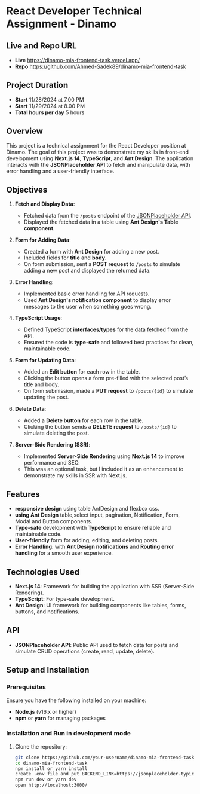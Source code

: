 # React Developer Technical Assignment - Dinamo

## Live and Repo URL
- **Live** https://dinamo-mia-frontend-task.vercel.app/
- **Repo** https://github.com/Ahmed-Sadek89/dinamo-mia-frontend-task

## Project Duration
- **Start** 11/28/2024 at 7.00 PM
- **Start** 11/29/2024 at 8.00 PM
- **Total hours per day** 5 hours

## Overview

This project is a technical assignment for the React Developer position at Dinamo. The goal of this project was to demonstrate my skills in front-end development using **Next.js 14**, **TypeScript**, and **Ant Design**. The application interacts with the **JSONPlaceholder API** to fetch and manipulate data, with error handling and a user-friendly interface.

## Objectives

1. **Fetch and Display Data**:
   - Fetched data from the `/posts` endpoint of the [JSONPlaceholder API](https://jsonplaceholder.typicode.com/).
   - Displayed the fetched data in a table using **Ant Design's Table component**.

2. **Form for Adding Data**:
   - Created a form with **Ant Design** for adding a new post.
   - Included fields for **title** and **body**.
   - On form submission, sent a **POST request** to `/posts` to simulate adding a new post and displayed the returned data.

3. **Error Handling**:
   - Implemented basic error handling for API requests.
   - Used **Ant Design's notification component** to display error messages to the user when something goes wrong.

4. **TypeScript Usage**:
   - Defined TypeScript **interfaces/types** for the data fetched from the API.
   - Ensured the code is **type-safe** and followed best practices for clean, maintainable code.


5. **Form for Updating Data**:
   - Added an **Edit button** for each row in the table.
   - Clicking the button opens a form pre-filled with the selected post’s title and body.
   - On form submission, made a **PUT request** to `/posts/{id}` to simulate updating the post.

6. **Delete Data**:
   - Added a **Delete button** for each row in the table.
   - Clicking the button sends a **DELETE request** to `/posts/{id}` to simulate deleting the post.

7. **Server-Side Rendering (SSR)**:
   - Implemented **Server-Side Rendering** using **Next.js 14** to improve performance and SEO.
   - This was an optional task, but I included it as an enhancement to demonstrate my skills in SSR with Next.js.

## Features
- **responsive design** using table AntDesign and flexbox css.
- **using Ant Design** table,select input, pagination, Notification, Form, Modal and Button components.
- **Type-safe** development with **TypeScript** to ensure reliable and maintainable code.
- **User-friendly** form for adding, editing, and deleting posts.
- **Error Handling**: with **Ant Design notifications** and **Routing error handling**  for a smooth user experience.

## Technologies Used

- **Next.js 14**: Framework for building the application with SSR (Server-Side Rendering).
- **TypeScript**: For type-safe development.
- **Ant Design**: UI framework for building components like tables, forms, buttons, and notifications.

## API
- **JSONPlaceholder API**: Public API used to fetch data for posts and simulate CRUD operations (create, read, update, delete).

## Setup and Installation

### Prerequisites

Ensure you have the following installed on your machine:

- **Node.js** (v16.x or higher)
- **npm** or **yarn** for managing packages

### Installation and Run in development mode

1. Clone the repository:
   ```bash
   git clone https://github.com/your-username/dinamo-mia-frontend-task.git
   cd dinamo-mia-frontend-task
   npm install or yarn install
   create .env file and put BACKEND_LINK=https://jsonplaceholder.typicode.com/
   npm run dev or yarn dev 
   open http://localhost:3000/

